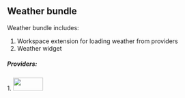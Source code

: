 ## Weather bundle

Weather bundle includes:
 1. Workspace extension for loading weather from providers
 2. Weather widget
 
##### Providers:
<p>
  1. <a href="https://openweathermap.org" title="openweathermap.org">
    <img src="https://openweathermap.org/themes/openweathermap/assets/img/logo_white_cropped.png" width="70px" height="30px">
  </a>
</p>
